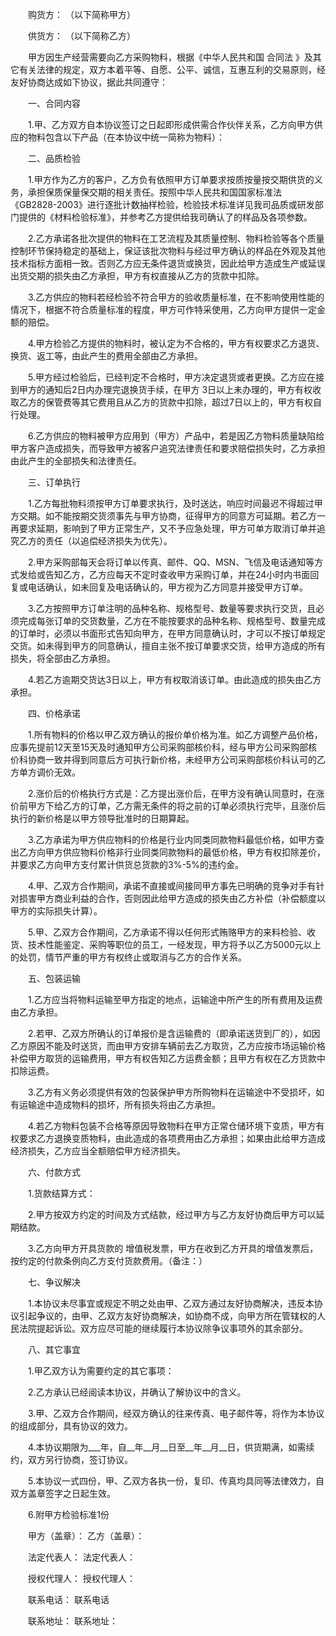 
 


　　购货方： （以下简称甲方）


　　供货方： （以下简称乙方）


　　甲方因生产经营需要向乙方采购物料，根据《中华人民共和国
合同法
》及其它有关法律的规定，双方本着平等、自愿、公平、诚信，互惠互利的交易原则，经友好协商达成如下协议，据此共同遵守：


　　一、合同内容


　　1.甲、乙方双方自本协议签订之日起即形成供需合作伙伴关系，乙方向甲方供应的物料包含以下产品（在本协议中统一简称为物料）：


　　二、品质检验


　　1.甲方作为乙方的客户，乙方负有依照甲方订单要求按质按量按交期供货的义务，承担保质保量保交期的相关责任。按照中华人民共和国国家标准法《GB2828-2003》进行逐批计数抽样检验，检验技术标准详见我司品质或研发部门提供的《材料检验标准》，并参考乙方提供给我司确认了的样品及各项参数。


　　2.乙方承诺各批次提供的物料在工艺流程及其质量控制、物料检验等各个质量控制环节保持稳定的基础上，保证该批次物料与经过甲方确认的样品在外观及其他技术指标方面相一致。否则乙方应无条件退货或换货，因此给甲方造成生产或延误出货交期的损失由乙方承担，甲方有权直接从乙方的货款中扣除。


　　3.乙方供应的物料若经检验不符合甲方的验收质量标准，在不影响使用性能的情况下，根据不符合质量标准的程度，甲方可作特采使用，乙方向甲方提供一定金额的赔偿。


　　4.甲方检验乙方提供的物料时，被认定为不合格的，甲方有权要求乙方退货、换货、返工等，由此产生的费用全部由乙方承担。


　　5.甲方经过检验后，已经判定不合格时，甲方决定退货或者更换。乙方应在接到甲方的通知后2日内办理完退换货手续，在甲方 3日以上未办理的，甲方有权收取乙方的保管费等其它费用且从乙方的货款中扣除，超过7日以上的，甲方有权自行处理。


　　6.乙方供应的物料被甲方应用到（甲方）产品中，若是因乙方物料质量缺陷给甲方客户造成损失，而导致甲方被客户追究法律责任和要求赔偿损失时，乙方承担由此产生的全部损失和法律责任。


　　三、订单执行


　　1.乙方每批物料须按甲方订单要求执行，及时送达，响应时间最迟不得超过甲方交期。如不能按期交货须事先与甲方协商，征得甲方的同意方可延期。若乙方一再要求延期，影响到了甲方正常生产，又不予应急处理，甲方可单方取消订单并追究乙方的责任（以追偿经济损失为优先）。


　　2.甲方采购部每天会将订单以传真、邮件、QQ、MSN、飞信及电话通知等方式发给或告知乙方，乙方应每天不定时查收甲方采购订单，并在24小时内书面回复或电话确认，如未回复及电话确认的，甲方视为乙方同意并接受甲方订单。


　　3.乙方按照甲方订单注明的品种名称、规格型号、数量等要求执行交货，且必须完成每张订单的交货数量，乙方在不能按要求的品种名称、规格型号、数量完成的订单时，必须以书面形式告知向甲方，在甲方同意确认时，才可以不按订单规定交货。如未得到甲方的同意确认，擅自主张不按订单要求交货，给甲方造成的所有损失，将全部由乙方承担。


　　4.若乙方逾期交货达3日以上，甲方有权取消该订单。由此造成的损失由乙方承担。


　　四、价格承诺


　　1.所有物料的价格以甲乙双方确认的报价单价格为准。如乙方调整产品价格，应事先提前12天至15天及时通知甲方公司采购部核价科，经与甲方公司采购部核价科协商一致并得到同意后方可执行新价格，未经甲方公司采购部核价科认可的乙方单方调价无效。


　　2.涨价后的价格执行方式是：乙方提出涨价后，在甲方没有确认同意时，在涨价前甲方下给乙方的订单，乙方需无条件的将之前的订单必须执行完毕，且涨价后执行的新价格是以甲方领导批准时的日期算起。


　　3.乙方承诺为甲方供应物料的价格是行业内同类同款物料最低价格，如甲方查出乙方向甲方供应物料价格非行业同类同款物料的最低价格，甲方有权扣除差价，并要求乙方向甲方支付累计供货总货款的3%-5%的违约金。


　　4.甲、乙双方合作期间，承诺不直接或间接同甲方事先已明确的竞争对手有针对损害甲方商业利益的合作，否则因此给甲方造成的损失由乙方补偿（补偿额度以甲方的实际损失计算）。


　　5.甲、乙双方合作期间，乙方承诺不得以任何形式贿赂甲方的来料检验、收货、技术性能鉴定、采购等职位的员工，一经发现，甲方将予以乙方5000元以上的处罚，情节严重的甲方有权终止或取消与乙方的合作关系。


　　五、包装运输


　　1.乙方应当将物料运输至甲方指定的地点，运输途中所产生的所有费用及运费由乙方承担。


　　2.若甲、乙双方所确认的订单报价是含运输费的（即承诺送货到厂的），如因乙方原因不能及时送货，而由甲方安排车辆前去乙方取货，乙方应按市场运输价格补偿甲方取货的运输费用，甲方有权告知乙方运费金额；且甲方有权在乙方货款中扣除运费。


　　3.乙方有义务必须提供有效的包装保护甲方所购物料在运输途中不受损坏，如有运输途中造成物料的损坏，所有损失将由乙方承担。


　　4.若乙方物料包装不合格等原因导致物料在甲方正常仓储环境下变质，甲方有权要求乙方退换变质物料，由此造成的各项费用由乙方承担；如果由此给甲方造成经济损失，乙方应当全额赔偿甲方经济损失。


　　六、付款方式


　　1.货款结算方式：


　　2.甲方按双方约定的时间及方式结款，经过甲方与乙方友好协商后甲方可以延期结款。


　　3.乙方向甲方开具货款的 增值税发票，甲方在收到乙方开具的增值发票后，按约定的付款条例向乙方支付货款费用。（备注：）


　　七、争议解决


　　1.本协议未尽事宜或规定不明之处由甲、乙双方通过友好协商解决，违反本协议引起争议的，由甲、乙双方友好协商解决，如协商不成，向甲方所在管辖权的人民法院提起诉讼。双方应尽可能的继续履行本协议除争议事项外的其余部分。


　　八、其它事宜


　　1.甲乙双方认为需要约定的其它事项：


　　2.乙方承认已经阅读本协议，并确认了解协议中的含义。


　　3.甲、乙双方合作期间，经双方确认的往来传真、电子邮件等，将作为本协议的组成部分，具有协议的效力。


　　4.本协议期限为___年，自__年__月__日至__年__月__日，供货期满，如需续约，双方另行协商，签订协议。


　　5.本协议一式四份，甲、乙双方各执一份，复印、传真均具同等法律效力，自双方盖章签字之日起生效。


　　6.附甲方检验标准1份


　　甲方（盖章）：                                 乙方（盖章）：


　　法定代表人：                                    法定代表人：


　　授权代理人：                                     授权代理人：


　　联系电话：                                         联系电话


　　联系地址：                                         联系地址：
 


 

 
 
 
 
 
  


  
 

  


  


  
 
 
 
 

